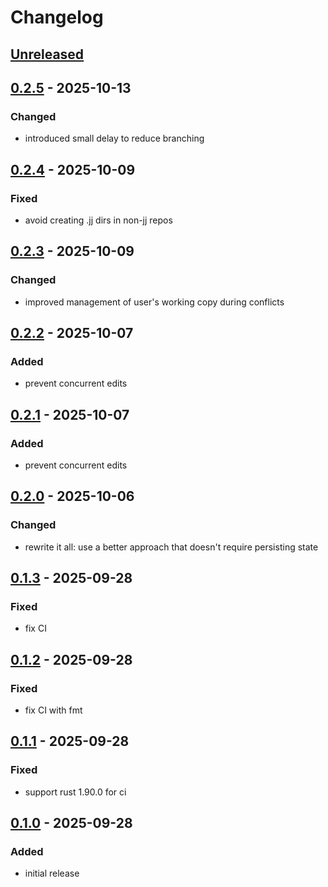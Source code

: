 # Changelog

## [Unreleased]

## [0.2.5] - 2025-10-13

### Changed

- introduced small delay to reduce branching

## [0.2.4] - 2025-10-09

### Fixed

- avoid creating .jj dirs in non-jj repos

## [0.2.3] - 2025-10-09

### Changed

- improved management of user's working copy during conflicts

## [0.2.2] - 2025-10-07

### Added

- prevent concurrent edits

## [0.2.1] - 2025-10-07

### Added

- prevent concurrent edits

## [0.2.0] - 2025-10-06

### Changed

- rewrite it all: use a better approach that doesn't require persisting state

## [0.1.3] - 2025-09-28

### Fixed

- fix CI

## [0.1.2] - 2025-09-28

### Fixed

- fix CI with fmt

## [0.1.1] - 2025-09-28

### Fixed

- support rust 1.90.0 for ci

## [0.1.0] - 2025-09-28

### Added

- initial release

[Unreleased]: https://github.com/schpet/jjagent/compare/v0.2.5...HEAD
[0.2.5]: https://github.com/schpet/jjagent/compare/v0.2.4...v0.2.5
[0.2.4]: https://github.com/schpet/jjagent/compare/v0.2.3...v0.2.4
[0.2.3]: https://github.com/schpet/jjagent/compare/v0.2.2...v0.2.3
[0.2.2]: https://github.com/schpet/jjagent/compare/v0.2.1...v0.2.2
[0.2.1]: https://github.com/schpet/jjagent/compare/v0.2.0...v0.2.1
[0.2.0]: https://github.com/schpet/jjagent/compare/v0.1.3...v0.2.0
[0.1.3]: https://github.com/schpet/jjagent/compare/v0.1.2...v0.1.3
[0.1.2]: https://github.com/schpet/jjagent/compare/v0.1.1...v0.1.2
[0.1.1]: https://github.com/schpet/jjagent/compare/v0.1.0...v0.1.1
[0.1.0]: https://github.com/schpet/jjagent/releases/tag/v0.1.0
